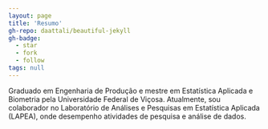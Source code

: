 ```yaml
---
layout: page
title: 'Resumo'
gh-repo: daattali/beautiful-jekyll
gh-badge:
  - star
  - fork
  - follow
tags: null
---
```


Graduado em Engenharia de Produção e mestre em Estatística Aplicada e Biometria pela Universidade Federal de Viçosa. Atualmente, sou colaborador no Laboratório de Análises e Pesquisas em Estatística Aplicada (LAPEA), onde desempenho atividades de pesquisa e análise de dados. 
